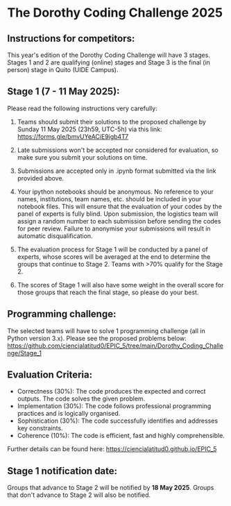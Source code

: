 # The Dorothy Coding Challenge 2025

## Instructions for competitors:

This year's edition of the Dorothy Coding Challenge will have 3 stages. Stages 1 and 2 are qualifying (online) stages and Stage 3 is the final (in person) stage in Quito (UIDE Campus).

## Stage 1 (7 - 11 May 2025):

Please read the following instructions very carefully:

1. Teams should submit their solutions to the proposed challenge by Sunday 11 May 2025 (23h59, UTC-5h) via this link: https://forms.gle/bmvUYeACiE9igb4T7

2. Late submissions won't be accepted nor considered for evaluation, so make sure you submit your solutions on time.

3. Submissions are accepted only in .ipynb format submitted via the link provided above.

4. Your ipython notebooks should be anonymous. No reference to your names, institutions, team names, etc. should be included in your notebook files. This will ensure that the evaluation of your codes by the panel of experts is fully blind. Upon submission, the logistics team will assign a random number to each submission before sending the codes for peer review. Failure to anonymise your submissions will result in automatic disqualification.

5. The evaluation process for Stage 1 will be conducted by a panel of experts, whose scores will be averaged at the end to determine the groups that continue to Stage 2. Teams with >70% qualify for the Stage 2.
  
6. The scores of Stage 1 will also have some weight in the overall score for those groups that reach the final stage, so please do your best.

## Programming challenge:

The selected teams will have to solve 1 programming challenge (all in Python version 3.x). Please see the proposed problems below:
https://github.com/ciencialatitud0/EPIC_5/tree/main/Dorothy_Coding_Challenge/Stage_1

## Evaluation Criteria:

- Correctness (30%): The code produces the expected and correct outputs. The code solves the given problem.
- Implementation (30%): The code follows professional programming practices and is logically organised. 
- Sophistication (30%): The code successfully identifies and addresses key constraints.
- Coherence (10%): The code is efficient, fast and highly comprehensible.

Further details can be found here: https://ciencialatitud0.github.io/EPIC_5


## Stage 1 notification date:

Groups that advance to Stage 2 will be notified by **18 May 2025**. Groups that don't advance to Stage 2 will also be notified.

